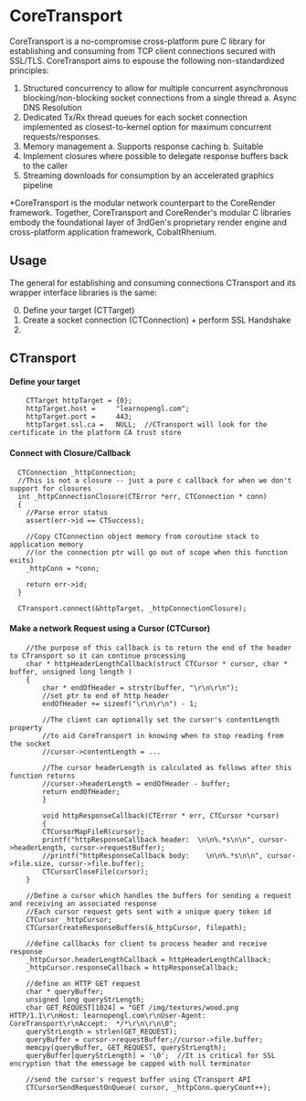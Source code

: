 # CoreTransport

CoreTransport is a no-compromise cross-platform pure C library for establishing and consuming from TCP client connections secured with SSL/TLS.  CoreTransport aims to espouse the following non-standardized principles:

1.  Structured concurrency to allow for multiple concurrent asynchronous blocking/non-blocking socket connections from a single thread
    a.  Async DNS Resolution
2.  Dedicated Tx/Rx thread queues for each socket connection implemented as closest-to-kernel option for maximum concurrent     requests/responses.
3.  Memory management
      a.  Supports response caching
      b.  Suitable 
4.  Implement closures where possible to delegate response buffers back to the caller
5.  Streaming downloads for consumption by an accelerated graphics pipeline

*CoreTransport is the modular network counterpart to the CoreRender framework.  Together, CoreTransport and CoreRender's modular C libraries embody the foundational layer of 3rdGen's proprietary render engine and cross-platform application framework, CobaltRhenium. 

## Usage

The general for establishing and consuming connections CTransport and its wrapper interface libraries is the same:

0.  Define your target (CTTarget)
1.  Create a socket connection (CTConnection) + perform SSL Handshake
2.  

## CTransport

####  Define your target
```
	CTTarget httpTarget = {0};
	httpTarget.host =     "learnopengl.com";
	httpTarget.port =     443;
	httpTarget.ssl.ca =   NULL;  //CTransport will look for the certificate in the platform CA trust store
```

####  Connect with Closure/Callback
```
  CTConnection _httpConnection;
  //This is not a closure -- just a pure c callback for when we don't support for closures
  int _httpConnectionClosure(CTError *err, CTConnection * conn)
  {
    //Parse error status
    assert(err->id == CTSuccess);

    //Copy CTConnection object memory from coroutine stack to application memory 
    //(or the connection ptr will go out of scope when this function exits)
    _httpConn = *conn;

    return err->id;
  }	
  
  CTransport.connect(&httpTarget, _httpConnectionClosure);
```

####  Make a network Request using a Cursor (CTCursor)
```
	//the purpose of this callback is to return the end of the header to CTransport so it can continue processing
	char * httpHeaderLengthCallback(struct CTCursor * cursor, char * buffer, unsigned long length )
	{
		char * endOfHeader = strstr(buffer, "\r\n\r\n");
		//set ptr to end of http header
		endOfHeader += sizeof("\r\n\r\n") - 1;

		//The client can optionally set the cursor's contentLength property
		//to aid CoreTransport in knowing when to stop reading from the socket
		//cursor->contentLength = ...

		//The cursor headerLength is calculated as follows after this function returns
		//cursor->headerLength = endOfHeader - buffer;
		return endOfHeader;
		}

		void httpResponseCallback(CTError * err, CTCursor *cursor)
		{
		CTCursorMapFileR(cursor);
		printf("httpResponseCallback header:  \n\n%.*s\n\n", cursor->headerLength, cursor->requestBuffer);
		//printf("httpResponseCallback body:    \n\n%.*s\n\n", cursor->file.size, cursor->file.buffer);
		CTCursorCloseFile(cursor);
	}

  	//Define a cursor which handles the buffers for sending a request and receiving an associated response
  	//Each cursor request gets sent with a unique query token id
  	CTCursor _httpCursor;
 	CTCursorCreateResponseBuffers(&_httpCursor, filepath);
  
  	//define callbacks for client to process header and receive response
	_httpCursor.headerLengthCallback = httpHeaderLengthCallback;
	_httpCursor.responseCallback = httpResponseCallback;

	//define an HTTP GET request
	char * queryBuffer;
	unsigned long queryStrLength;
	char GET_REQUEST[1024] = "GET /img/textures/wood.png HTTP/1.1\r\nHost: learnopengl.com\r\nUser-Agent: CoreTransport\r\nAccept: 	*/*\r\n\r\n\0";
	queryStrLength = strlen(GET_REQUEST);
	queryBuffer = cursor->requestBuffer;//cursor->file.buffer;
	memcpy(queryBuffer, GET_REQUEST, queryStrLength);
	queryBuffer[queryStrLength] = '\0';  //It is critical for SSL encryption that the emessage be capped with null terminator

	//send the cursor's request buffer using CTransport API
	CTCursorSendRequestOnQueue( cursor, _httpConn.queryCount++);	
```

  

